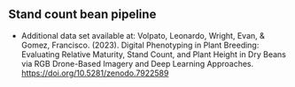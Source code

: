 ## Stand count bean pipeline

- Additional data set available at: Volpato, Leonardo, Wright, Evan, & Gomez, Francisco. (2023). Digital Phenotyping in Plant Breeding: Evaluating Relative Maturity, Stand Count, and Plant Height in Dry Beans via RGB Drone-Based Imagery and Deep Learning Approaches. https://doi.org/10.5281/zenodo.7922589
